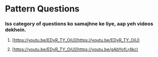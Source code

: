 # Pattern Questions #

### Iss category of questions ko samajhne ke liye, aap yeh videos dekhein.

1. [https://youtu.be/EDyR_TY_OiU](https://youtu.be/EDyR_TY_OiU)

2. [https://youtu.be/EDyR_TY_OiU](https://youtu.be/gAbYofLr4kc)

